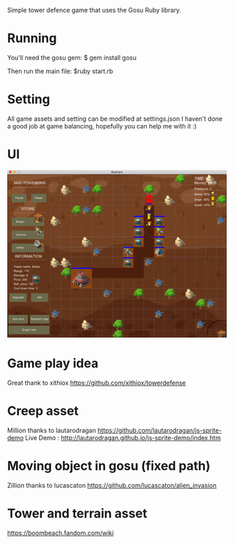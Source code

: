 Simple tower defence game that uses the Gosu Ruby library.

# Running

You'll need the gosu gem:
\$ gem install gosu

Then run the main file:
\$ruby start.rb

# Setting

All game assets and setting can be modified at settings.json
I haven't done a good job at game balancing, hopefully you can help me with it :)

# UI

![UI](version_imgs/V.0.0.5.png)

# Game play idea

Great thank to xithiox
https://github.com/xithiox/towerdefense

# Creep asset

Million thanks to lautarodragan
https://github.com/lautarodragan/js-sprite-demo Live Demo : http://lautarodragan.github.io/js-sprite-demo/index.htm

# Moving object in gosu (fixed path)

Zillion thanks to lucascaton
https://github.com/lucascaton/alien_invasion

# Tower and terrain asset

https://boombeach.fandom.com/wiki
